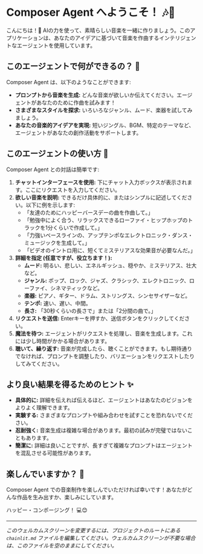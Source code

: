 # Composer Agent へようこそ！ 🎶🤖

こんにちは！👋 AIの力を使って、素晴らしい音楽を一緒に作りましょう。このアプリケーションは、あなたのアイデアに基づいて音楽を作曲するインテリジェントなエージェントを使用しています。

## このエージェントで何ができるの？ 🎼

Composer Agent は、以下のようなことができます:

*   **プロンプトから音楽を生成:** どんな音楽が欲しいか伝えてください。エージェントがあなたのために作曲を試みます！
*   **さまざまなスタイルを探求:** いろいろなジャンル、ムード、楽器を試してみましょう。
*   **あなたの音楽的アイデアを実現:** 短いジングル、BGM、特定のテーマなど、エージェントがあなたの創作活動をサポートします。

## このエージェントの使い方 🎤

Composer Agent との対話は簡単です:

1.  **チャットインターフェースを使用:** 下にチャット入力ボックスが表示されます。ここにリクエストを入力してください。
2.  **欲しい音楽を説明:** できるだけ具体的に、またはシンプルに記述してください。以下に例を示します:
    *   「友達のためにハッピーバースデーの曲を作曲して。」
    *   「勉強中によく合う、リラックスできるローファイ・ヒップホップのトラックを1分くらいで作成して。」
    *   「力強いベースラインの、アップテンポなエレクトロニック・ダンス・ミュージックを生成して。」
    *   「ビデオのイントロ用に、短くてミステリアスな効果音が必要なんだ。」
3.  **詳細を指定 (任意ですが、役立ちます！):**
    *   **ムード:** 明るい、悲しい、エネルギッシュ、穏やか、ミステリアス、壮大など。
    *   **ジャンル:** ポップ、ロック、ジャズ、クラシック、エレクトロニック、ローファイ、シネマティックなど。
    *   **楽器:** ピアノ、ギター、ドラム、ストリングス、シンセサイザーなど。
    *   **テンポ:** 速い、遅い、中間。
    *   **長さ:** 「30秒くらいの長さで」または「2分間の曲で。」
4.  **リクエストを送信:** Enterキーを押すか、送信ボタンをクリックしてください。
5.  **魔法を待つ:** エージェントがリクエストを処理し、音楽を生成します。これには少し時間がかかる場合があります。
6.  **聴いて、繰り返す:** 音楽が完成したら、聴くことができます。もし期待通りでなければ、プロンプトを調整したり、バリエーションをリクエストしたりしてみてください。

## より良い結果を得るためのヒント ✨

*   **具体的に:** 詳細を伝えれば伝えるほど、エージェントはあなたのビジョンをよりよく理解できます。
*   **実験する:** さまざまなプロンプトや組み合わせを試すことを恐れないでください。
*   **忍耐強く:** 音楽生成は複雑な場合があります。最初の試みが完璧ではないこともあります。
*   **簡潔に:** 詳細は良いことですが、長すぎて複雑なプロンプトはエージェントを混乱させる可能性があります。

## 楽しんでいますか？ 🎉

Composer Agent での音楽制作を楽しんでいただければ幸いです！あなたがどんな作品を生み出すか、楽しみにしています。

ハッピー・コンポージング！ 💻😊

---
*このウェルカムスクリーンを変更するには、プロジェクトのルートにある `chainlit.md` ファイルを編集してください。ウェルカムスクリーンが不要な場合は、このファイルを空のままにしてください。*
